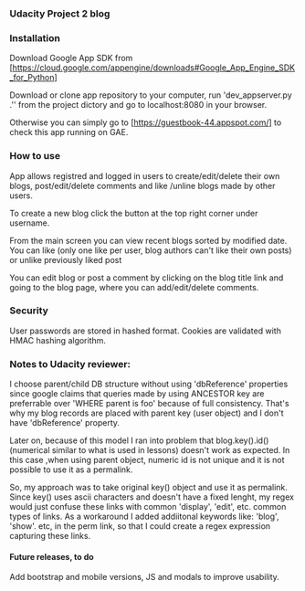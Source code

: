### **Udacity Project 2 blog**

### Installation

Download Google App SDK from [https://cloud.google.com/appengine/downloads#Google_App_Engine_SDK_for_Python]

Download or clone app repository to your computer, run 'dev_appserver.py .'' from the project dictory and go
to localhost:8080 in your browser.

Otherwise you can simply go to [https://guestbook-44.appspot.com/] to check this app running on GAE.

### How to use

App allows registred and logged in users to create/edit/delete their own blogs, post/edit/delete comments and like /unline blogs made by other users.

To create a new blog click the button at the top right corner under username.

From the main screen you can view recent blogs sorted by modified date. You can like (only one like per user, blog authors can't
like their own posts) or unlike previously liked post

You can edit blog or post a comment by clicking on the blog title link and going to the blog page, where you can add/edit/delete
comments.

### Security

User passwords are stored in hashed format. Cookies are validated with HMAC hashing algorithm.

### Notes to Udacity reviewer:

I choose parent/child DB structure without using 'dbReference' properties since google claims that queries made by using
ANCESTOR key are preferrable over 'WHERE parent is foo' because of full consistency. That's why my blog records are placed with
parent key (user object) and I don't have 'dbReference' property.

Later on, because of this model I ran into problem that blog.key().id() (numerical similar to what is used in lessons) doesn't work as expected. In this case ,when using parent object, numeric id is not unique and it is not possible to use it as a permalink.

So, my approach was to take original key() object and use it as permalink. Since key() uses ascii characters and doesn't have a fixed lenght, my regex would just confuse these links with common 'display', 'edit', etc. common types of links. As a workaround I
added addiitonal keywords like: 'blog', 'show'. etc, in the perm link, so that I could create a regex expression capturing these links.

#### Future releases, to do

Add bootstrap and mobile versions, JS and modals to improve usability.







